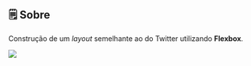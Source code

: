 ## 🗒  Sobre

Construção de um *layout* semelhante ao do Twitter utilizando **Flexbox**. 

<img src="./images/twitter.gif">
